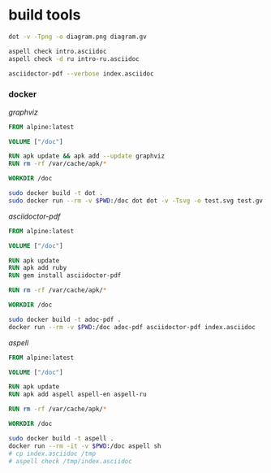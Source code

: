 # build tools


```bash
dot -v -Tpng -o diagram.png diagram.gv

aspell check intro.asciidoc
aspell check -d ru intro-ru.asciidoc

asciidoctor-pdf --verbose index.asciidoc
```


### docker

_graphviz_

```Dockerfile
FROM alpine:latest

VOLUME ["/doc"]

RUN apk update && apk add --update graphviz
RUN rm -rf /var/cache/apk/*

WORKDIR /doc
```

```bash
sudo docker build -t dot .
sudo docker run --rm -v $PWD:/doc dot dot -v -Tsvg -o test.svg test.gv
```

_asciidoctor-pdf_
```Dockerfile
FROM alpine:latest

VOLUME ["/doc"]

RUN apk update
RUN apk add ruby
RUN gem install asciidoctor-pdf

RUN rm -rf /var/cache/apk/*

WORKDIR /doc
```

```bash
sudo docker build -t adoc-pdf .
docker run --rm -v $PWD:/doc adoc-pdf asciidoctor-pdf index.asciidoc
```

_aspell_
```Dockerfile
FROM alpine:latest

VOLUME ["/doc"]

RUN apk update
RUN apk add aspell aspell-en aspell-ru

RUN rm -rf /var/cache/apk/*

WORKDIR /doc
```

```bash
sudo docker build -t aspell .
docker run --rm -it -v $PWD:/doc aspell sh
# cp index.asciidoc /tmp
# aspell check /tmp/index.asciidoc
```


